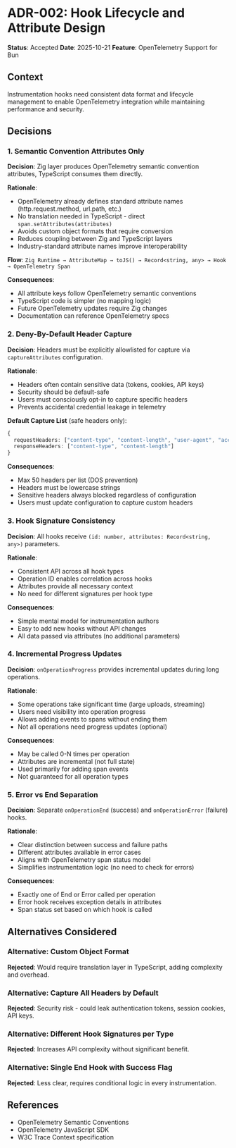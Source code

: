 # ADR-002: Hook Lifecycle and Attribute Design

**Status**: Accepted
**Date**: 2025-10-21
**Feature**: OpenTelemetry Support for Bun

## Context

Instrumentation hooks need consistent data format and lifecycle management to enable OpenTelemetry integration while maintaining performance and security.

## Decisions

### 1. Semantic Convention Attributes Only

**Decision**: Zig layer produces OpenTelemetry semantic convention attributes, TypeScript consumes them directly.

**Rationale**:
- OpenTelemetry already defines standard attribute names (http.request.method, url.path, etc.)
- No translation needed in TypeScript - direct `span.setAttributes(attributes)`
- Avoids custom object formats that require conversion
- Reduces coupling between Zig and TypeScript layers
- Industry-standard attribute names improve interoperability

**Flow**: `Zig Runtime → AttributeMap → toJS() → Record<string, any> → Hook → OpenTelemetry Span`

**Consequences**:
- All attribute keys follow OpenTelemetry semantic conventions
- TypeScript code is simpler (no mapping logic)
- Future OpenTelemetry updates require Zig changes
- Documentation can reference OpenTelemetry specs

### 2. Deny-By-Default Header Capture

**Decision**: Headers must be explicitly allowlisted for capture via `captureAttributes` configuration.

**Rationale**:
- Headers often contain sensitive data (tokens, cookies, API keys)
- Security should be default-safe
- Users must consciously opt-in to capture specific headers
- Prevents accidental credential leakage in telemetry

**Default Capture List** (safe headers only):
```typescript
{
  requestHeaders: ["content-type", "content-length", "user-agent", "accept"],
  responseHeaders: ["content-type", "content-length"]
}
```

**Consequences**:
- Max 50 headers per list (DOS prevention)
- Headers must be lowercase strings
- Sensitive headers always blocked regardless of configuration
- Users must update configuration to capture custom headers

### 3. Hook Signature Consistency

**Decision**: All hooks receive `(id: number, attributes: Record<string, any>)` parameters.

**Rationale**:
- Consistent API across all hook types
- Operation ID enables correlation across hooks
- Attributes provide all necessary context
- No need for different signatures per hook type

**Consequences**:
- Simple mental model for instrumentation authors
- Easy to add new hooks without API changes
- All data passed via attributes (no additional parameters)

### 4. Incremental Progress Updates

**Decision**: `onOperationProgress` provides incremental updates during long operations.

**Rationale**:
- Some operations take significant time (large uploads, streaming)
- Users need visibility into operation progress
- Allows adding events to spans without ending them
- Not all operations need progress updates (optional)

**Consequences**:
- May be called 0-N times per operation
- Attributes are incremental (not full state)
- Used primarily for adding span events
- Not guaranteed for all operation types

### 5. Error vs End Separation

**Decision**: Separate `onOperationEnd` (success) and `onOperationError` (failure) hooks.

**Rationale**:
- Clear distinction between success and failure paths
- Different attributes available in error cases
- Aligns with OpenTelemetry span status model
- Simplifies instrumentation logic (no need to check for errors)

**Consequences**:
- Exactly one of End or Error called per operation
- Error hook receives exception details in attributes
- Span status set based on which hook is called

## Alternatives Considered

### Alternative: Custom Object Format
**Rejected**: Would require translation layer in TypeScript, adding complexity and overhead.

### Alternative: Capture All Headers by Default
**Rejected**: Security risk - could leak authentication tokens, session cookies, API keys.

### Alternative: Different Hook Signatures per Type
**Rejected**: Increases API complexity without significant benefit.

### Alternative: Single End Hook with Success Flag
**Rejected**: Less clear, requires conditional logic in every instrumentation.

## References

- OpenTelemetry Semantic Conventions
- OpenTelemetry JavaScript SDK
- W3C Trace Context specification